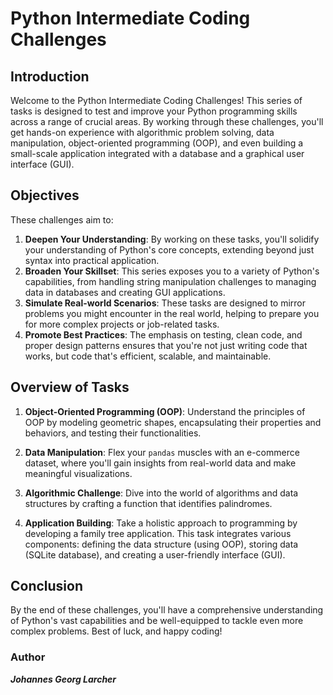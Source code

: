 # Python Intermediate Coding Challenges

## Introduction

Welcome to the Python Intermediate Coding Challenges! This series of tasks is designed to test and improve your Python programming skills across a range of crucial areas. By working through these challenges, you'll get hands-on experience with algorithmic problem solving, data manipulation, object-oriented programming (OOP), and even building a small-scale application integrated with a database and a graphical user interface (GUI).

## Objectives

These challenges aim to:

1. **Deepen Your Understanding**: By working on these tasks, you'll solidify your understanding of Python's core concepts, extending beyond just syntax into practical application.
2. **Broaden Your Skillset**: This series exposes you to a variety of Python's capabilities, from handling string manipulation challenges to managing data in databases and creating GUI applications.
3. **Simulate Real-world Scenarios**: These tasks are designed to mirror problems you might encounter in the real world, helping to prepare you for more complex projects or job-related tasks.
4. **Promote Best Practices**: The emphasis on testing, clean code, and proper design patterns ensures that you're not just writing code that works, but code that's efficient, scalable, and maintainable.

## Overview of Tasks




1. **Object-Oriented Programming (OOP)**: Understand the principles of OOP by modeling geometric shapes, encapsulating their properties and behaviors, and testing their functionalities.

2. **Data Manipulation**: Flex your `pandas` muscles with an e-commerce dataset, where you'll gain insights from real-world data and make meaningful visualizations.

3. **Algorithmic Challenge**: Dive into the world of algorithms and data structures by crafting a function that identifies palindromes.

4. **Application Building**: Take a holistic approach to programming by developing a family tree application. This task integrates various components: defining the data structure (using OOP), storing data (SQLite database), and creating a user-friendly interface (GUI).

## Conclusion

By the end of these challenges, you'll have a comprehensive understanding of Python's vast capabilities and be well-equipped to tackle even more complex problems. Best of luck, and happy coding!

### Author

***Johannes Georg Larcher***

